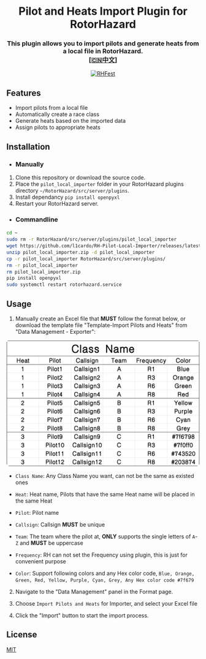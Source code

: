 #
<h1 align="center">Pilot and Heats Import Plugin for RotorHazard</h1>
<h3 align="center">This plugin allows you to import pilots and generate heats from a local file in RotorHazard.<br>
  <a href="./README_CN.md">[🇨🇳中文]</a><br>
</h3>

<p align="center">
  <a href="https://github.com/L1cardo/RH-Pilot-Local-Importer/actions/workflows/rhfest.yml">
    <img src="https://github.com/L1cardo/RH-Pilot-Local-Importer/actions/workflows/rhfest.yml/badge.svg" alt="RHFest">
  </a>
</p>

## Features

- Import pilots from a local file
- Automatically create a race class
- Generate heats based on the imported data
- Assign pilots to appropriate heats

## Installation

- ### Manually

1. Clone this repository or download the source code.
2. Place the `pilot_local_importer` folder in your RotorHazard plugins directory `~/RotorHazard/src/server/plugins`.
3. Install dependancy `pip install openpyxl`
3. Restart your RotorHazard server.

- ### Commandline

```bash
cd ~
sudo rm -r RotorHazard/src/server/plugins/pilot_local_importer
wget https://github.com/l1cardo/RH-Pilot-Local-Importer/releases/latest/download/pilot_local_importer.zip
unzip pilot_local_importer.zip -d pilot_local_importer
cp -r pilot_local_importer RotorHazard/src/server/plugins/
rm -r pilot_local_importer
rm pilot_local_importer.zip
pip install openpyxl
sudo systemctl restart rotorhazard.service
```

## Usage

1. Manually create an Excel file that **MUST** follow the format below, or download the template file "Template-Import Pilots and Heats" from "Data Management - Exporter":

![](/asset/sheet.png)

- `Class Name`: Any Class Name you want, can not be the same as existed ones

- `Heat`: Heat name, Pilots that have the same Heat name will be placed in the same Heat

- `Pilot`: Pilot name

- `Callsign`: Callsign **MUST** be unique

- `Team`: The team where the pilot at, **ONLY** supports the single letters of `A`-`Z` and **MUST** be uppercase

- `Frequency`: RH can not set the Frequency using plugin, this is just for convenient purpose

- `Color`: Support following colors and any Hex color code, `Blue, Orange, Green, Red, Yellow, Purple, Cyan, Grey, Any Hex color code #7f679`

2. Navigate to the "Data Management" panel in the Format page.

3. Choose `Import Pilots and Heats` for Importer, and select your Excel file 

4. Click the "Import" button to start the import process.

## License

[MIT](LICENSE)
